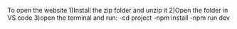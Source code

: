 To open the website
1)Install the zip folder and unzip it
2)Open the folder in VS code
3)open the terminal and run:
  -cd project
  -npm install
  -npm run dev
